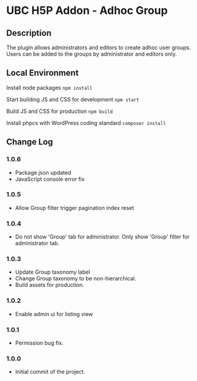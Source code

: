 # UBC H5P Addon - Adhoc Group

## Description
The plugin allows administrators and editors to create adhoc user groups. Users can be added to the groups by administrator and editors only.

## Local Environment
Install node packages
`npm install`

Start building JS and CSS for development
`npm start`

Build JS and CSS for production
`npm build`

Install phpcs with WordPress coding standard
`composer install`

## Change Log

### 1.0.6
- Package.json updated
- JavaScript console error fix

### 1.0.5
- Allow Group filter trigger pagination index reset

### 1.0.4
- Do not show 'Group' tab for administrator. Only show 'Group' filter for administrator tab.

### 1.0.3
- Update Group taxonomy label
- Change Group taxonomy to be non-hierarchical.
- Build assets for production.

### 1.0.2
- Enable admin ui for listing view

### 1.0.1
- Permission bug fix.

### 1.0.0
- Initial commit of the project.